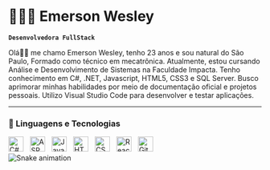 # 👩🏻‍💻 Emerson Wesley

**`Desenvolvedora FullStack`**

Olá👋🏻 me chamo Emerson Wesley, tenho 23 anos e sou natural do São Paulo, Formado como técnico em mecatrônica. Atualmente, estou cursando Análise e Desenvolvimento de Sistemas na Faculdade Impacta. Tenho conhecimento em C#, .NET, Javascript, HTML5, CSS3 e SQL Server. 
Busco aprimorar minhas habilidades por meio de documentação oficial e projetos pessoais. Utilizo Visual Studio Code para desenvolver e testar aplicações.

---

### 🤖 Linguagens e Tecnologias

<img 
  align="left" 
  alt="C#" 
  title="C#" 
  width="30px" 
  style="padding-right: 10px;" 
  src="https://cdn.jsdelivr.net/gh/devicons/devicon/icons/csharp/csharp-original.svg"
/>

<img 
  align="left" 
  alt="ASP.NET" 
  title="ASP.NET" 
  width="30px" 
  style="padding-right: 10px;" 
  src="https://cdn.jsdelivr.net/gh/devicons/devicon/icons/dot-net/dot-net-original.svg"
/>

<img 
    align="left" 
    alt="JavaScript" 
    title="JavaScript"
    width="30px" 
    style="padding-right: 10px;" 
    src="https://cdn.jsdelivr.net/gh/devicons/devicon@latest/icons/javascript/javascript-original.svg" 
/>

<img 
    align="left" 
    alt="HTML"
    title="HTML" 
    width="30px" 
    style="padding-right: 10px;" 
    src="https://cdn.jsdelivr.net/gh/devicons/devicon@latest/icons/html5/html5-original.svg" 
/>
<img 
    align="left" 
    alt="CSS" 
    title="CSS"
    width="30px" 
    style="padding-right: 10px;" 
    src="https://cdn.jsdelivr.net/gh/devicons/devicon@latest/icons/css3/css3-original.svg" 
/>

<img 
    align="left" 
    alt="React"
    title="React" 
    width="30px" 
    style="padding-right: 10px;" 
    src="https://cdn.jsdelivr.net/gh/devicons/devicon@latest/icons/react/react-original.svg" 
/>

<img 
  align="left" 
  alt="Git" 
  title="Git" 
  width="30px" 
  style="padding-right: 10px;" 
  src="https://cdn.jsdelivr.net/gh/devicons/devicon/icons/git/git-original.svg"
/>

<br>
<br>

<img src="https://raw.githubusercontent.com/gitUser/gitrepo/output/snake.svg" alt="Snake animation" />

